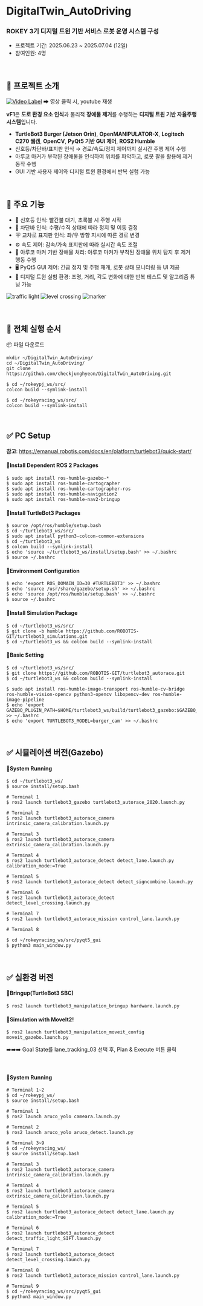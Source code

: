 # DigitalTwin_AutoDriving

### ROKEY 3기 디지털 트윈 기반 서비스 로봇 운영 시스템 구성
- 프로젝트 기간: 2025.06.23 ~ 2025.07.04 (12일)
- 참여인원: 4명

<br>

## 🎥 프로젝트 소개
[![Video Label](https://youtu.be/Hx4QYD4sLv0/0.jpg)](https://youtu.be/Hx4QYD4sLv0)
  ➡ 영상 클릭 시, youtube 재생
  
**vF1**은 **도로 환경 요소 인식**과 물리적 **장애물 제거**를 수행하는 **디지털 트윈 기반 자율주행 시스템**입니다.
- **TurtleBot3 Burger (Jetson Orin)**, **OpenMANIPULATOR-X**, **Logitech C270 웹캠**,
**OpenCV**, **PyQt5 기반 GUI 제어**, **ROS2 Humble**
- 신호등/차단바/표지판 인식 → 경로/속도/정지 제어까지 실시간 주행 제어 수행
- 아루코 마커가 부착된 장애물을 인식하여 위치를 파악하고, 로봇 팔을 활용해 제거 동작 수행
- GUI 기반 사용자 제어와 디지털 트윈 환경에서 반복 실험 가능

<br>

## 🔧 주요 기능
- 🚦 신호등 인식: 빨간불 대기, 초록불 시 주행 시작
- 🛑 차단바 인식: 수평/수직 상태에 따라 정지 및 이동 결정
- 🪧 교차로 표지판 인식: 좌/우 방향 지시에 따른 경로 변경
- ⚙️ 속도 제어: 감속/가속 표지판에 따라 실시간 속도 조절
- 🎯 아루코 마커 기반 장애물 처리: 아루코 마커가 부착된 장애물 위치 탐지 후 제거 행동 수행
- 🖥️ PyQt5 GUI 제어: 긴급 정지 및 주행 재개, 로봇 상태 모니터링 등 UI 제공
- 🧪 디지털 트윈 실험 환경: 조명, 거리, 각도 변화에 대한 반복 테스트 및 알고리즘 튜닝 가능

![traffic light](./media/traffic_light.gif)
![level crossing](./media/level_crossing.gif)
![marker](./media/marker.gif)

<br>

## 🚀 전체 실행 순서

📦 파일 다운로드
```
mkdir ~/DigitalTwin_AutoDriving/
cd ~/DigitalTwin_AutoDriving/
git clone https://github.com/checkjunghyeon/DigitalTwin_AutoDriving.git

$ cd ~/rokeypj_ws/src/
colcon build --symlink-install

$ cd ~/rokeyracing_ws/src/
colcon build --symlink-install
```

<br>

## ✅ PC Setup
**참고**: https://emanual.robotis.com/docs/en/platform/turtlebot3/quick-start/
#### 🔹Install Dependent ROS 2 Packages
```
$ sudo apt install ros-humble-gazebo-*
$ sudo apt install ros-humble-cartographer
$ sudo apt install ros-humble-cartographer-ros
$ sudo apt install ros-humble-navigation2
$ sudo apt install ros-humble-nav2-bringup
```

#### 🔹Install TurtleBot3 Packages
```
$ source /opt/ros/humble/setup.bash
$ cd ~/turtlebot3_ws/src/
$ sudo apt install python3-colcon-common-extensions
$ cd ~/turtlebot3_ws
$ colcon build --symlink-install
$ echo 'source ~/turtlebot3_ws/install/setup.bash' >> ~/.bashrc
$ source ~/.bashrc
```

#### 🔹Environment Configuration
```
$ echo 'export ROS_DOMAIN_ID=30 #TURTLEBOT3' >> ~/.bashrc
$ echo 'source /usr/share/gazebo/setup.sh' >> ~/.bashrc
$ echo 'source /opt/ros/humble/setup.bash' >> ~/.bashrc
$ source ~/.bashrc
```

#### 🔹Install Simulation Package
```
$ cd ~/turtlebot3_ws/src/
$ git clone -b humble https://github.com/ROBOTIS-GIT/turtlebot3_simulations.git
$ cd ~/turtlebot3_ws && colcon build --symlink-install
```

#### 🔹Basic Setting
```
$ cd ~/turtlebot3_ws/src/
$ git clone https://github.com/ROBOTIS-GIT/turtlebot3_autorace.git
$ cd ~/turtlebot3_ws && colcon build --symlink-install

$ sudo apt install ros-humble-image-transport ros-humble-cv-bridge ros-humble-vision-opencv python3-opencv libopencv-dev ros-humble-image-pipeline
$ echo 'export GAZEBO_PLUGIN_PATH=$HOME/turtlebot3_ws/build/turtlebot3_gazebo:$GAZEBO_PLUGIN_PATH' >> ~/.bashrc
$ echo 'export TURTLEBOT3_MODEL=burger_cam' >> ~/.bashrc
```

<br>

## ✅ 시뮬레이션 버전(Gazebo)
#### 🔹System Running
```
$ cd ~/turtlebot3_ws/
$ source install/setup.bash

# Terminal 1
$ ros2 launch turtlebot3_gazebo turtlebot3_autorace_2020.launch.py

# Terminal 2
$ ros2 launch turtlebot3_autorace_camera intrinsic_camera_calibration.launch.py

# Terminal 3
$ ros2 launch turtlebot3_autorace_camera extrinsic_camera_calibration.launch.py

# Terminal 4
$ ros2 launch turtlebot3_autorace_detect detect_lane.launch.py calibration_mode:=True

# Terminal 5
$ ros2 launch turtlebot3_autorace_detect detect_signcombine.launch.py

# Terminal 6
$ ros2 launch turtlebot3_autorace_detect detect_level_crossing.launch.py

# Terminal 7
$ ros2 launch turtlebot3_autorace_mission control_lane.launch.py
```

```
# Terminal 8

$ cd ~/rokeyracing_ws/src/pyqt5_gui
$ python3 main_window.py
```

<br>

## ✅ 실환경 버전

#### 🔹Bringup(TurtleBot3 SBC)
```
$ ros2 launch turtlebot3_manipulation_bringup hardware.launch.py
```

#### 🔹Simulation with MoveIt2!
```
$ ros2 launch turtlebot3_manipulation_moveit_config moveit_gazebo.launch.py
```
➡️➡️➡️ Goal State를 lane_tracking_03 선택 후, Plan & Execute 버튼 클릭

<br>

#### 🔹System Running
```
# Terminal 1~2
$ cd ~/rokeypj_ws/
$ source install/setup.bash

# Terminal 1
$ ros2 launch aruco_yolo cameara.launch.py

# Terminal 2
$ ros2 launch aruco_yolo aruco_detect.launch.py
```

```
# Terminal 3~9
$ cd ~/rokeyracing_ws/
$ source install/setup.bash

# Terminal 3
$ ros2 launch turtlebot3_autorace_camera intrinsic_camera_calibration.launch.py

# Terminal 4
$ ros2 launch turtlebot3_autorace_camera extrinsic_camera_calibration.launch.py

# Terminal 5
$ ros2 launch turtlebot3_autorace_detect detect_lane.launch.py calibration_mode:=True

# Terminal 6
$ ros2 launch turtlebot3_autorace_detect detect_traffic_light_SIFT.launch.py

# Terminal 7
$ ros2 launch turtlebot3_autorace_detect detect_level_crossing.launch.py

# Terminal 8
$ ros2 launch turtlebot3_autorace_mission control_lane.launch.py
```

```
# Terminal 9
$ cd ~/rokeyracing_ws/src/pyqt5_gui
$ python3 main_window.py
```
